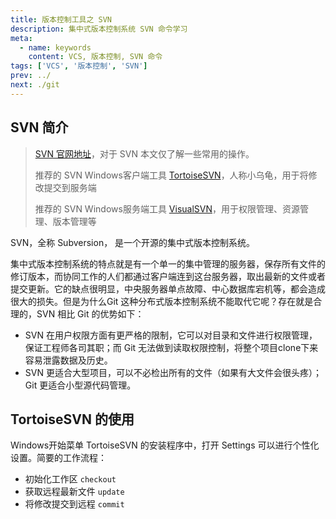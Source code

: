 ```yaml
---
title: 版本控制工具之 SVN
description: 集中式版本控制系统 SVN 命令学习
meta:
  - name: keywords
    content: VCS, 版本控制, SVN 命令
tags: ['VCS', '版本控制', 'SVN']
prev: ../
next: ./git
---
```


## SVN 简介

>  [SVN 官网地址](https://subversion.apache.org/)，对于 SVN 本文仅了解一些常用的操作。
>
> 推荐的 SVN Windows客户端工具 [TortoiseSVN](https://tortoisesvn.net/downloads.html)，人称小乌龟，用于将修改提交到服务端
>
> 推荐的 SVN Windows服务端工具 [VisualSVN](https://www.visualsvn.com/downloads/)，用于权限管理、资源管理、版本管理等

SVN，全称 Subversion， 是一个开源的集中式版本控制系统。

​		集中式版本控制系统的特点就是有一个单一的集中管理的服务器，保存所有文件的修订版本，而协同工作的人们都通过客户端连到这台服务器，取出最新的文件或者提交更新。它的缺点很明显，中央服务器单点故障、中心数据库宕机等，都会造成很大的损失。但是为什么Git 这种分布式版本控制系统不能取代它呢？存在就是合理的，SVN 相比 Git 的优势如下：

- SVN 在用户权限方面有更严格的限制，它可以对目录和文件进行权限管理，保证工程师各司其职；而 Git 无法做到读取权限控制，将整个项目clone下来容易泄露数据及历史。
- SVN 更适合大型项目，可以不必检出所有的文件（如果有大文件会很头疼）；Git 更适合小型源代码管理。

## TortoiseSVN 的使用

Windows开始菜单 TortoiseSVN 的安装程序中，打开 Settings 可以进行个性化设置。简要的工作流程：

- 初始化工作区 `checkout`
- 获取远程最新文件 `update`
- 将修改提交到远程 `commit`